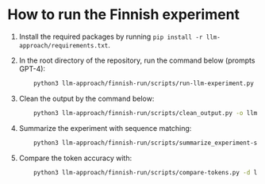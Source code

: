 # How to run the Finnish experiment

1. Install the required packages by running `pip install -r llm-approach/requirements.txt`.
2. In the root directory of the repository, run the command below (prompts GPT-4):

    ```bash
        python3 llm-approach/finnish-run/scripts/run-llm-experiment.py -tb llm-approach/finnish-run/data/treebank.json -s llm-approach/finnish-run/data/selected_sents.json -m poe_GPT-4 -d util/ud-docs/data/ -k llm-approach/keys/poe.json -lp llm-approach/data/langs.json -l fi
    ```

3. Clean the output by the command below:

    ```bash
        python3 llm-approach/finnish-run/scripts/clean_output.py -o llm-approach/finnish-run/scripts/outputs/SPECIFIC_RUN_DIR/tb_output.json
    ```

4. Summarize the experiment with sequence matching:

    ```bash
        python3 llm-approach/finnish-run/scripts/summarize_experiment-sequence_matching.py -r llm-approach/finnish-run/scripts/outputs/SPECIFIC_RUN_DIR
    ```

5. Compare the token accuracy with:

    ```bash
        python3 llm-approach/finnish-run/scripts/compare-tokens.py -d llm-approach/finnish-run/scripts/outputs/SPECIFIC_RUN_DIR
    ```
